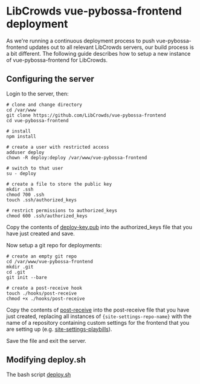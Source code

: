 # LibCrowds vue-pybossa-frontend deployment

As we're running a continuous deployment process to push vue-pybossa-frontend
updates out to all relevant LibCrowds servers, our build process is a bit
different. The following guide describes how to setup a new instance of
vue-pybossa-frontend for LibCrowds.

## Configuring the server

Login to the server, then:

```
# clone and change directory
cd /var/www
git clone https://github.com/LibCrowds/vue-pybossa-frontend
cd vue-pybossa-frontend

# install
npm install

# create a user with restricted access
adduser deploy
chown -R deploy:deploy /var/www/vue-pybossa-frontend

# switch to that user
su - deploy

# create a file to store the public key
mkdir .ssh
chmod 700 .ssh
touch .ssh/authorized_keys

# restrict permissions to authorized_keys
chmod 600 .ssh/authorized_keys
```

Copy the contents of [deploy-key.pub](deploy-key.pub) into the
authorized_keys file that you have just created and save.

Now setup a git repo for deployments:

```
# create an empty git repo
cd /var/www/vue-pybossa-frontend
mkdir .git
cd .git
git init --bare

# create a post-receive hook
touch ./hooks/post-receive
chmod +x ./hooks/post-receive
```

Copy the contents of [post-receive](post-receive) into the post-receive file
that you have just created, replacing all instances of `{site-settings-repo-name}`
with the name of a repository containing custom settings for the frontend that
you are setting up
(e.g. [site-settings-playbills](https://github.com/LibCrowds/site-settings-playbills)).

Save the file and exit the server.


## Modifying deploy.sh

The bash script [deploy.sh](/bin/deploy.sh)

